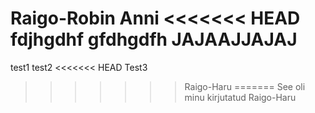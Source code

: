 Raigo-Robin Anni
<<<<<<< HEAD
fdjhgdhf
gfdhgdfh
JAJAAJJAJAJ
=======
test1
test2
<<<<<<< HEAD
Test3
>>>>>>> Raigo-Haru
=======
See oli minu kirjutatud
>>>>>>> Raigo-Haru
